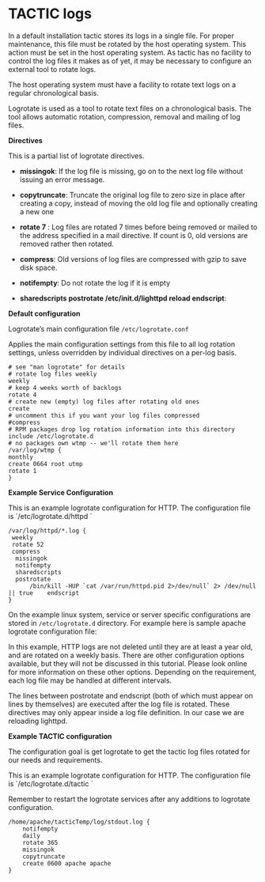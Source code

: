 # TACTIC logs

In a default installation tactic stores its logs in a single file. For
proper maintenance, this file must be rotated by the host operating
system. This action must be set in the host operating system. As tactic
has no facility to control the log files it makes as of yet, it may be
necessary to configure an external tool to rotate logs.

The host operating system must have a facility to rotate text logs on a
regular chronological basis.

Logrotate is used as a tool to rotate text files on a chronological
basis. The tool allows automatic rotation, compression, removal and
mailing of log files.

**Directives**

This is a partial list of logrotate directives.

-   **missingok**: If the log file is missing, go on to the next log file
    without issuing an error message.

-   **copytruncate**: Truncate the original log file to zero size in place
    after creating a copy, instead of moving the old log file and optionally
    creating a new one

-   **rotate 7** : Log files are rotated 7 times before being removed or
    mailed to the address specified in a mail directive. If count is 0, old
    versions are removed rather then rotated.

-   **compress**: Old versions of log files are compressed with gzip to save
    disk space.

-   **notifempty**: Do not rotate the log if it is empty

-   **sharedscripts postrotate /etc/init.d/lighttpd reload endscript**:

**Default configuration**

Logrotate’s main configuration file `/etc/logrotate.conf`

Applies the main configuration settings from this file to all log
rotation settings, unless overridden by individual directives on a
per-log basis.

    # see "man logrotate" for details
    # rotate log files weekly
    weekly
    # keep 4 weeks worth of backlogs
    rotate 4
    # create new (empty) log files after rotating old ones
    create
    # uncomment this if you want your log files compressed
    #compress
    # RPM packages drop log rotation information into this directory
    include /etc/logrotate.d
    # no packages own wtmp -- we'll rotate them here
    /var/log/wtmp {
    monthly
    create 0664 root utmp
    rotate 1
    }

**Example Service Configuration**

This is an example logrotate configuration for HTTP. The configuration
file is \`/etc/logrotate.d/httpd \`

    /var/log/httpd/*.log {
     weekly
     rotate 52
     compress
      missingok
      notifempty
      sharedscripts
      postrotate
          /bin/kill -HUP `cat /var/run/httpd.pid 2>/dev/null` 2> /dev/null || true    endscript
    }

On the example linux system, service or server specific configurations
are stored in `/etc/logrotate.d` directory. For example here is sample
apache logrotate configuration file:

In this example, HTTP logs are not deleted until they are at least a
year old, and are rotated on a weekly basis. There are other
configuration options available, but they will not be discussed in this
tutorial. Please look online for more information on these other
options. Depending on the requirement, each log file may be handled at
different intervals.

The lines between postrotate and endscript (both of which must appear on
lines by themselves) are executed after the log file is rotated. These
directives may only appear inside a log file definition. In our case we
are reloading lighttpd.

**Example TACTIC configuration**

The configuration goal is get logrotate to get the tactic log files
rotated for our needs and requirements.

This is an example logrotate configuration for HTTP. The configuration
file is \`/etc/logrotate.d/tactic \`

Remember to restart the logrotate services after any additions to
logrotate configuration.

    /home/apache/tacticTemp/log/stdout.log {
        notifempty
        daily
        rotate 365
        missingok
        copytruncate
        create 0600 apache apache
    }
